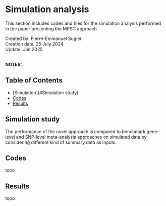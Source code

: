 # Simulation analysis
This section includes codes and files for the simulation analysis performed in the paper presenting the MPSG approach.

Created by: Pierre-Emmanuel Sugier<br>
Creation date: 25 July 2024<br>
Update: Jan 2025<br>
<br>

**NOTES:**
<br>

## Table of Contents
- [Simulation](#Simulation study)
- [Codes](#Codes)
- [Results](#Results)

## Simulation study

The performance of the novel approach is compared to benchmark gene-level and SNP-level meta-analysis approaches on simulated data by considering different kind of summary data as inputs.

## Codes

topo

## Results

topo
